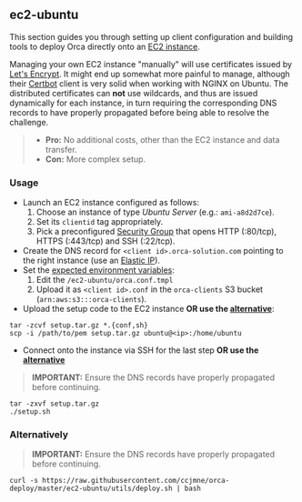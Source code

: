 ## ec2-ubuntu

This section guides you through setting up client configuration and building tools to deploy Orca directly onto an [EC2 instance]([EC2](https://aws.amazon.com/ec2/)).

Managing your own EC2 instance "manually" will use certificates issued by [Let's Encrypt](https://letsencrypt.org/). It might end up somewhat more painful to manage, although their [Certbot](https://certbot.eff.org/) client is very solid when working with NGINX on Ubuntu. The distributed certificates can **not** use wildcards, and thus are issued dynamically for each instance, in turn requiring the corresponding DNS records to have properly propagated before being able to resolve the challenge.

> - **Pro:** No additional costs, other than the EC2 instance and data transfer.
> - **Con:** More complex setup.

### Usage

- Launch an EC2 instance configured as follows:
  1. Choose an instance of type _Ubuntu Server_ (e.g.: `ami-a8d2d7ce`).
  2. Set its `clientid` tag appropriately.
  3. Pick a preconfigured [Security Group](http://docs.aws.amazon.com/AWSEC2/latest/UserGuide/using-network-security.html) that opens HTTP (:80/tcp), HTTPS (:443/tcp) and SSH (:22/tcp).
- Create the DNS record for `<client id>.orca-solution.com` pointing to the right instance (use an [Elastic IP](http://docs.aws.amazon.com/AWSEC2/latest/UserGuide/elastic-ip-addresses-eip.html)).
- Set the [expected environment variables](#environment-variables):
  1. Edit the `/ec2-ubuntu/orca.conf.tmpl`
  2. Upload it as `<client id>.conf` in the `orca-clients` S3 bucket (`arn:aws:s3:::orca-clients`).
- Upload the setup code to the EC2 instance **OR use the [alternative](#alternatively)**:
```shell-script
tar -zcvf setup.tar.gz *.{conf,sh}
scp -i /path/to/pem setup.tar.gz ubuntu@<ip>:/home/ubuntu
```
- Connect onto the instance via SSH for the last step **OR use the [alternative](#alternatively)**

> **IMPORTANT:** Ensure the DNS records have properly propagated before continuing.
```shell-script
tar -zxvf setup.tar.gz
./setup.sh
```

### Alternatively

> **IMPORTANT:** Ensure the DNS records have properly propagated before continuing.
```shell-script
curl -s https://raw.githubusercontent.com/ccjmne/orca-deploy/master/ec2-ubuntu/utils/deploy.sh | bash
```
